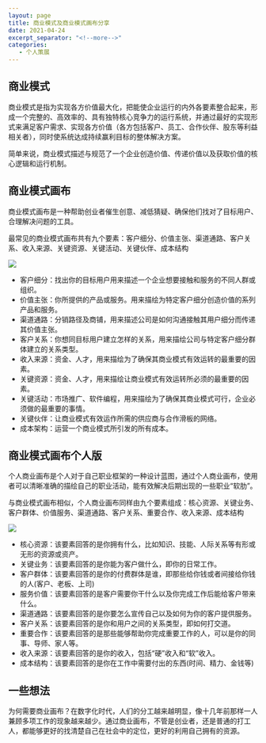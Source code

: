 ```yaml
---
layout: page
title: 商业模式及商业模式画布分享
date: 2021-04-24
excerpt_separator: "<!--more-->"
categories:
   - 个人策展
---
```

## 商业模式
商业模式是指为实现各方价值最大化，把能使企业运行的内外各要素整合起来，形成一个完整的、高效率的、具有独特核心竞争力的运行系统，并通过最好的实现形式来满足客户需求、实现各方价值（各方包括客户、员工、合作伙伴、股东等利益相关者），同时使系统达成持续赢利目标的整体解决方案。

简单来说，商业模式描述与规范了一个企业创造价值、传递价值以及获取价值的核心逻辑和运行机制。

<!--more-->

## 商业模式画布
商业模式画布是一种帮助创业者催生创意、减低猜疑、确保他们找对了目标用户、合理解决问题的工具。

最常见的商业模式画布共有九个要素：客户细分、价值主张、渠道通路、客户关系、收入来源、关键资源、关键活动、关键伙伴、成本结构

![](https://th.bing.com/th/id/R093c2979599ddc2fbebb509632023e53?rik=9VBQYa9tcAsFAw&amp;riu=http%3a%2f%2fwww.51wendang.com%2fpic%2fd685d39a3c221c9cf436b268%2f1-810-jpg_6-1440-0-0-1440.jpg&amp;ehk=K0DwDvg%2bX9RhGZId%2fA7hmTGH6hoitZXeSBfTRwwK5%2bs%3d&amp;risl=&amp;pid=ImgRaw)

* 客户细分：找出你的目标用户用来描述一个企业想要接触和服务的不同人群或组织。
* 价值主张：你所提供的产品或服务。用来描绘为特定客户细分创造价值的系列产品和服务。
* 渠道通路：分销路径及商铺，用来描述公司是如何沟通接触其用户细分而传递其价值主张。
* 客户关系：你想同目标用户建立怎样的关系，用来描绘公司与特定客户细分群体建立的关系类型。
* 收入来源：资金、人才，用来描绘为了确保其商业模式有效运转的最重要的因素。
* 关键资源：资金、人才，用来描绘让商业模式有效运转所必须的最重要的因素。
* 关键活动：市场推广、软件编程，用来描绘为了确保其商业模式可行，企业必须做的最重要的事情。
* 关键伙伴：让商业模式有效运作所需的供应商与合作滑板的网络。
* 成本架构：运营一个商业模式所引发的所有成本。


## 商业模式画布个人版
个人商业画布是个人对于自己职业框架的一种设计蓝图，通过个人商业画布，使用者可以清晰准确的描绘自己的职业活动，能有效解决后期出现的一些职业“软肋”。

与商业模式画布相似，个人商业画布同样由九个要素组成：核心资源、关键业务、客户群体、价值服务、渠道通路、客户关系、重要合作、收入来源、成本结构

![](https://th.bing.com/th/id/Rc0e3cb89fa1e6444f11f3f0f16f08d0f?rik=Drgtv14fnR2E0A&amp;riu=http%3a%2f%2fwww.beeui.com%2fUploadFile%2f201210%2f20121029214233610.jpg&amp;ehk=jOSfg1tkgRTAYVn4lenEiPL22d6k%2fcnrMeDQ31KeSrk%3d&amp;risl=&amp;pid=ImgRaw)

* 核心资源：该要素回答的是你拥有什么，比如知识、技能、人际关系等有形或无形的资源或资产。
* 关键业务：该要素回答的是你能为客户做什么，即你的日常工作。
* 客户群体：该要素回答的是你的付费群体是谁，即那些给你钱或者间接给你钱的人(客户、老板、上司)
* 服务价值：该要素回答的是客户需要你干什么以及你完成工作后能给客户带来什么。
* 渠道通路：该要素回答的是你要怎么宣传自己以及如何为你的客户提供服务。
* 客户关系：该要素回答的是你和用户之间的关系类型，即如何打交道。
* 重要合作：该要素回答的是那些能够帮助你完成重要工作的人，可以是你的同事、导师、家人等。
* 收入来源：该要素回答的是你的收入，包括“硬”收入和“软”收入。
* 成本结构：该要素回答的是你在工作中需要付出的东西(时间、精力、金钱等)

## 一些想法
为何需要商业画布？在数字化时代，人们的分工越来越明显，像十几年前那样一人兼顾多项工作的现象越来越少。通过商业画布，不管是创业者，还是普通的打工人，都能够更好的找清楚自己在社会中的定位，更好的利用自己拥有的资源。